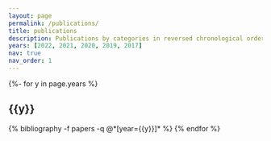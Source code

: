 ```yaml
---
layout: page
permalink: /publications/
title: publications
description: Publications by categories in reversed chronological order. Full list can be found at <b><a href='https://scholar.google.com/citations?user=hJ-VrrIAAAAJ&hl=en'>Google Scholar</a></b>.
years: [2022, 2021, 2020, 2019, 2017]
nav: true
nav_order: 1
---
```

<!-- _pages/publications.md -->
<div class="publications">

{%- for y in page.years %}
  <h2 class="year">{{y}}</h2>
  {% bibliography -f papers -q @*[year={{y}}]* %}
{% endfor %}

</div>
